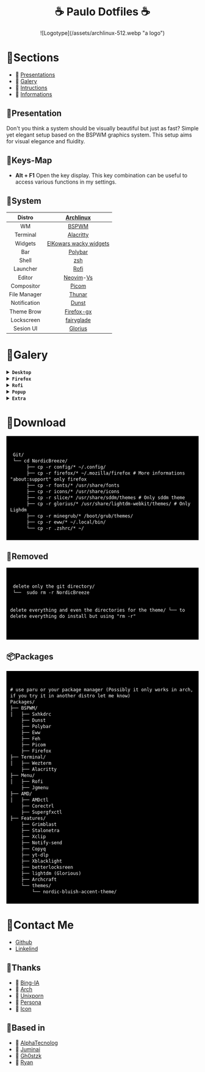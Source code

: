 <div align="center">
     <h1> ☕ Paulo Dotfiles ☕</h1>
 </div>
 <div align="center">
![Logotype](/assets/archlinux-512.webp "a logo")
 </div>
 
# 🌿Sections

- 🌸 [Presentations](https://github.com/paulo-barbosa2006/paulo-dotfiles/tree/main#system)
- 🌸 [Galery](https://github.com/paulo-barbosa2006/paulo-dotfiles/tree/main#galery)
- 🌸 [Intructions](https://github.com/paulo-barbosa2006/paulo-dotfiles/tree/main#download)
- 🌸 [Informations](https://github.com/paulo-barbosa2006/paulo-dotfiles/tree/main#contact-me)

## 🌿Presentation

Don't you think a system should be visually beautiful but just as fast? Simple yet elegant setup based on the BSPWM graphics system.
This setup aims for visual elegance and fluidity.

## 🌿Keys-Map

- **Alt + F1** Open the key display. This key combination can be useful to access various functions in my settings.


## 🌿System

|    Distro    |                        [Archlinux](https://github.com/archlinux)               |
| :----------: | :----------------------------------------------------------------------------: |
|      WM      |                 [BSPWM](https://github.com/baskerville/bspwm)                  |
|   Terminal   |                         [Alacritty](https://alacritty)    
|   Widgets    |            [ElKowars wacky widgets](https://github.com/elkowar/eww)            |
|     Bar      |            [Polybar](https://github.com/polybar/polybar)                       |
|    Shell     |                [zsh](https://github.com/ohmyzsh/ohmyzsh)                       |
|   Launcher   |                   [Rofi](https://github.com/davatorium/rofi)                   |
|    Editor    | [Neovim](https://github.com/neovim/neovim)-[Vs](https://code.visualstudio.com/)|
|  Compositor  |              [Picom](https://github.com/FT-Labs/picom)                         |
| File Manager |              [Thunar](https://github.com/xfce-mirror/thunar)                   |
| Notification |              [Dunst](https://github.com/dunst-project/dunst)                   |
| Theme Brow   |              [Firefox-gx](https://github.com/Godiesc/firefox-gx)               |
| Lockscreen   |     [fairyglade](https://github.com/fairyglade/ly)                             |
| Sesion UI    |   [Glorius](https://github.com/thecmdrunner/lightdm-glorious-webkit2)          |

# 🌿Galery

<details>
<summary><b><code>Desktop</code></b></summary>

|Desk|Update|packer|
|--|--|--|
|![demo](/assets/Screen/desk.png "demo")|![demo](/assets/Screen/update.png "demo")|![demo](/assets/Screen/pack.png "demo")|

</details>

<details>
<summary><b><code>Firefox</code></b></summary>

|Home|Lateral-bar|
|--|--|
|![demo](/assets/Screen/firefox.png "demo")|![demo](/assets/Screen/firebing.png "demo")|
</details>

<details>
<summary><b><code>Rofi</code></b></summary>

|Launcher|Wall|Power|
|--|--|--|
|![demo](/assets/Screen/launch.png "demo")|![demo](/assets/Screen/wall.png "demo")|![demo](/assets/Screen/power.png "demo")|

</details>

<details>
<summary><b><code>Popup</code></b></summary>

|Notify|Tray|Clipboard|dl-Music|Music|
|--|--|--|--|--|
|![demo](/assets/Screen/notify.png "demo")|![demo](/assets/Screen/tray.png "demo")|![demo](/assets/Screen/clip.png "demo")|![demo](/assets/Screen/downloadmusic.png "demo")|![demo](/assets/Screen/info.png "demo")|

</details>

<details>
<summary><b><code>Extra</code></b></summary>

|iconpack|minegrub|
|--|--|
|![demo](/assets/Screen/icon.png "demo")|![demo](/assets/Screen/mine.webp "demo")|

</details>

# 💾Download

<div style="background-color: black; color: white; padding: 10px;">
<pre><code>
 Git/ 
 └── cd NordicBreeze/
      ├── cp -r config/* ~/.config/
      ├── cp -r firefox/* ~/.mozilla/firefox # More informations "about:support" only firefox
      ├── cp -r fonts/* /usr/share/fonts
      ├── cp -r icons/* /usr/share/icons
      ├── cp -r slice/* /usr/share/sddm/themes # Only sddm theme 
      ├── cp -r glorius/* /usr/share/lightdm-webkit/themes/ # Only Lighdm 
      ├── cp -r minegrub/* /boot/grub/themes/
      ├── cp -r eww/* ~/.local/bin/
      └── cp -r .zshrc/* ~/
</code></pre>
</div>

## 💾Removed

<div style="background-color: black; color: white; padding: 10px;">
<pre><code>
 delete only the git directory/ 
 └──  sudo rm -r NordicBreeze  

 delete everything and even the directories for the theme/
 └──  to delete everything do install but using "rm -r"  
</code></pre>
</div>

## 📦Packages

<div style="background-color: black; color: white; padding: 10px;">
<pre><code>
# use paru or your package manager (Possibly it only works in arch, if you try it in another distro let me know)
Packages/
├── BSPWM/
│   ├── Sxhkdrc
    ├── Dunst
    ├── Polybar
    ├── Eww
    ├── Feh
    ├── Picom
    ├── Firefox
├── Terminal/
│   ├── Wezterm
    ├── Alacritty
├── Menu/
│   ├── Rofi
    ├── Jgmenu
├── AMD/
│   ├── AMDctl
    ├── Corectrl
    ├── Supergfxctl
├── Features/
    ├── Grimblast
    ├── Stalonetra
    ├── Xclip
    ├── Notify-send
    ├── Copyq
    ├── yt-dlp
    ├── Xblacklight
    ├── betterlocksreen 
    ├── lightdm (Glorious)
    ├── Archcraft
    └── themes/
        └── nordic-bluish-accent-theme/
</code></pre>
</div>

# 🌿Contact Me

- [Github](https://github.com/Shentxt)
- [Linkelind](https://www.linkedin.com/in/federico-p-065a42217/)

## 🌿Thanks

- 🌸 [Bing-IA](https://www.bing.com/?setlang=es)
- 🌸 [Arch](https://archlinux.org/)
- 🌸 [Unixporn](https://www.reddit.com/r/unixporn/)
- 🌸 [Persona](https://www.tumblr.com/jakku-san/620012944745512960/noosey-woosey-noosey-woosey-noosey-woosey)
- 🌸 [Icon](https://iconos8.es/icons)

## 🌿Based in 

- 🌸 [AlphaTecnolog](https://github.com/AlphaTechnolog/dotfiles)
- 🌸 [Juminai](https://github.com/juminai/dotfiles)
- 🌸 [Gh0stzk](https://github.com/gh0stzk/dotfiles)
- 🌸 [Ryan](https://github.com/hidayry/dotfiles-bspwm)
